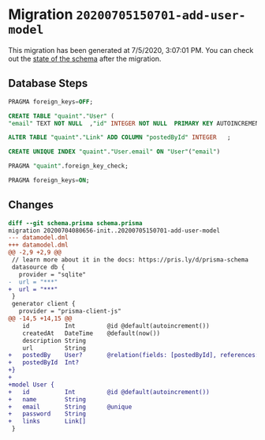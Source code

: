 # Migration `20200705150701-add-user-model`

This migration has been generated at 7/5/2020, 3:07:01 PM.
You can check out the [state of the schema](./schema.prisma) after the migration.

## Database Steps

```sql
PRAGMA foreign_keys=OFF;

CREATE TABLE "quaint"."User" (
"email" TEXT NOT NULL  ,"id" INTEGER NOT NULL  PRIMARY KEY AUTOINCREMENT,"name" TEXT NOT NULL  ,"password" TEXT NOT NULL  )

ALTER TABLE "quaint"."Link" ADD COLUMN "postedById" INTEGER   ;

CREATE UNIQUE INDEX "quaint"."User.email" ON "User"("email")

PRAGMA "quaint".foreign_key_check;

PRAGMA foreign_keys=ON;
```

## Changes

```diff
diff --git schema.prisma schema.prisma
migration 20200704080656-init..20200705150701-add-user-model
--- datamodel.dml
+++ datamodel.dml
@@ -2,9 +2,9 @@
 // learn more about it in the docs: https://pris.ly/d/prisma-schema
 datasource db {
   provider = "sqlite"
-  url = "***"
+  url = "***"
 }
 generator client {
   provider = "prisma-client-js"
@@ -14,5 +14,15 @@
 	id			Int			@id @default(autoincrement())
 	createdAt 	DateTime 	@default(now())
 	description String
 	url			String
+	postedBy	User?		@relation(fields: [postedById], references: [id])
+	postedById	Int?
+}
+
+model User {
+	id 			Int			@id @default(autoincrement())
+	name		String
+	email		String		@unique
+	password	String
+	links		Link[]
 }
```



